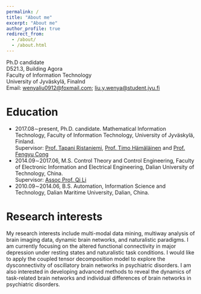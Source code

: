 ```yaml
---
permalink: /
title: "About me"
excerpt: "About me"
author_profile: true
redirect_from: 
  - /about/
  - /about.html
---
```

Ph.D candidate\
D521.3, Building Agora\
Faculty of Information Technology\
University of Jyväskylä, Finalnd\
Email: wenyaliu0912@foxmail.com; liu.y.wenya@student.jyu.fi


Education
======
- 2017.08∼present, Ph.D. candidate. Mathematical Information Technology, Faculty of Information Technology, University of Jyväskylä, Finland.\
  Supervisor: [Prof. Tapani Ristaniemi](https://scholar.google.com/citations?user=OwGqX4AAAAAJ&hl=zh-CN), 
[Prof. Timo Hämäläinen](https://www.jyu.fi/it/fi/tiedekunta/henkilosto/henkilosto/hamalainen-timo) and 
[Prof. Fengyu Cong](https://scholar.google.com/citations?hl=en&user=Jd0dQA8AAAAJ&view_op=list_works)
- 2014.09∼2017.06, M.S. Control Theory and Control Engineering, Faculty of Electronic Information and Electrical Engineering, Dalian University of Technology, China.\
 Supervisor: [Assoc Prof. Qi Li](http://faculty.dlut.edu.cn/liqi/zh_CN/index.htm)
- 2010.09∼2014.06, B.S. Automation, Information Science and Technology, Dalian Maritime University,
Dalian, China.



Research interests
======
My research interests include multi-modal data mining, multiway analysis of brain imaging data, dynamic brain networks, and naturalistic paradigms. I am currently focusing on the altered functional connectivity in major depression under resting states and naturalistic task conditions. I would like to apply the coupled tensor decomposition model to explore the dysconnectivity of oscillatory brain networks in psychiatric disorders. I am also interested in developing advanced methods to reveal the dynamics of task-related brain networks and individual differences of brain networks in psychiatric disorders.



